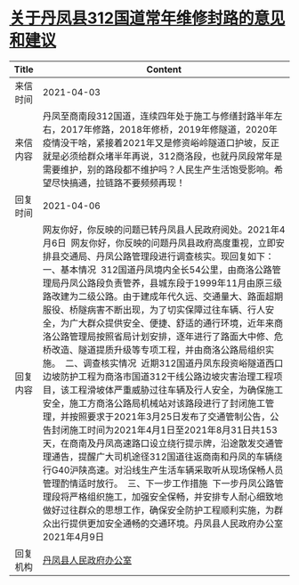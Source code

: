 # <a href="http://www.shangluo.gov.cn/zmhd/ldxxxx.jsp?urltype=leadermail.LeaderMailContentUrl&wbtreeid=1112&leadermailid=7103">关于丹凤县312国道常年维修封路的意见和建议</a>
| Title |                                                                                                                                                                                                                                                                                                                                    Content                                                                                                                                                                                                                                                                                                                                     |
|:-----:|--------------------------------------------------------------------------------------------------------------------------------------------------------------------------------------------------------------------------------------------------------------------------------------------------------------------------------------------------------------------------------------------------------------------------------------------------------------------------------------------------------------------------------------------------------------------------------------------------------------------------------------------------------------------------------|
| 来信时间  | 2021-04-03                                                                                                                                                                                                                                                                                                                                                                                                                                                                                                                                                                                                                                                                     |
| 来信内容  | 丹凤至商南段312国道，连续四年处于施工与修缮封路半年左右，2017年修路，2018年修桥，2019年修隧道，2020年疫情没干啥，紧接着2021年又是修资峪岭隧道口护坡，反正就是必须给群众堵半年再说，312商洛段，也就丹凤段常年是需要维护，别的路段都不维护吗？人民生产生活饱受影响。希望尽快搞通，拉链路不要频频再现！                                                                                                                                                                                                                                                                                                                                                                                                                                                                                                                |
| 回复时间  | 2021-04-06                                                                                                                                                                                                                                                                                                                                                                                                                                                                                                                                                                                                                                                                     |
| 回复内容  | 网友你好，你反映的问题已转丹凤县人民政府阅处。2021年4月6日  网友你好，你反映的问题丹凤县政府高度重视，立即安排县交通局、丹凤公路管理段进行调查核实。现回复如下：  一、基本情况  312国道丹凤境内全长54公里，由商洛公路管理局丹凤公路段负责管养，县城东段于1999年11月由原三级路改建为二级公路。由于建成年代久远、交通量大、路面超期服役、桥隧病害不断出现，为了切实保障过往车辆、行人安全，为广大群众提供安全、便捷、舒适的通行环境，近年来商洛公路管理局按照省局计划安排，逐年进行了路面大中修、危桥改造、隧道提质升级等专项工程，并由商洛公路局组织实施。  二、调查核实情况  近期312国道丹凤东段资峪隧道西口边坡防护工程为商洛市国道312干线公路边坡灾害治理工程项目，该工程滑坡体严重威胁过往车辆及行人安全，为确保施工安全，施工方商洛公路局机械站对该路段进行了封闭施工管理，并按照要求于2021年3月25日发布了交通管制公告，公告封闭施工时间为2021年4月1日至2021年8月31日共153天，在商南及丹凤高速路口设立绕行提示牌，沿途散发交通管理通告，提醒广大司机途径312国道往返商南和丹凤的车辆绕行G40沪陕高速。对沿线生产生活车辆采取听从现场保畅人员管理酌情适时放行。  三、下一步工作措施  下一步丹凤公路管理段将严格组织施工，加强安全保畅，并安排专人耐心细致地做好过往群众的思想工作，确保安全防护工程顺利实施，为群众出行提供更加安全通畅的交通环境。丹凤县人民政府办公室2021年4月9日 |
| 回复机构  | <a href="../../categories/agencies/丹凤县人民政府办公室.md">丹凤县人民政府办公室</a>                                                                                                                                                                                                                                                                                                                                                                                                                                                                                                                                                                                                                 |
